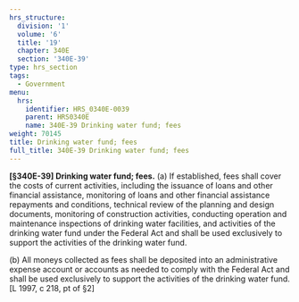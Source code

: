 ```yaml
---
hrs_structure:
  division: '1'
  volume: '6'
  title: '19'
  chapter: 340E
  section: '340E-39'
type: hrs_section
tags:
  - Government
menu:
  hrs:
    identifier: HRS_0340E-0039
    parent: HRS0340E
    name: 340E-39 Drinking water fund; fees
weight: 70145
title: Drinking water fund; fees
full_title: 340E-39 Drinking water fund; fees
---
```

**[§340E-39] Drinking water fund; fees.** (a) If established, fees shall cover the costs of current activities, including the issuance of loans and other financial assistance, monitoring of loans and other financial assistance repayments and conditions, technical review of the planning and design documents, monitoring of construction activities, conducting operation and maintenance inspections of drinking water facilities, and activities of the drinking water fund under the Federal Act and shall be used exclusively to support the activities of the drinking water fund.

(b) All moneys collected as fees shall be deposited into an administrative expense account or accounts as needed to comply with the Federal Act and shall be used exclusively to support the activities of the drinking water fund. [L 1997, c 218, pt of §2]
